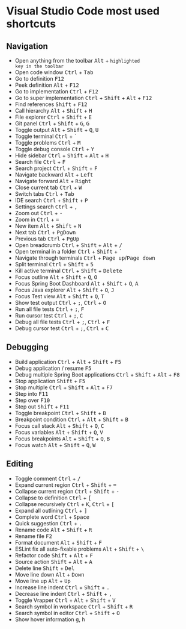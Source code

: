 # Visual Studio Code most used shortcuts

## Navigation

- Open anything from the toolbar <kbd>Alt</kbd> + <code>highlighted key in the toolbar</code>
- Open code window <kbd>Ctrl</kbd> + <kbd>Tab</kbd>
- Go to definition <kbd>F12</kbd>
- Peek definition <kbd>Alt</kbd> + <kbd>F12</kbd>
- Go to implementation <kbd>Ctrl</kbd> + <kbd>F12</kbd>
- Go to super implementation <kbd>Ctrl</kbd> + <kbd>Shift</kbd> + <kbd>Alt</kbd> + <kbd>F12</kbd>
- Find references <kbd>Shift</kbd> + <kbd>F12</kbd>
- Call hierarchy <kbd>Alt</kbd> + <kbd>Shift</kbd> + <kbd>H</kbd>
- File explorer <kbd>Ctrl</kbd> + <kbd>Shift</kbd> + <kbd>E</kbd>
- Git panel <kbd>Ctrl</kbd> + <kbd>Shift</kbd> + <kbd>G</kbd>, <kbd>G</kbd>
- Toggle output <kbd>Alt</kbd> + <kbd>Shift</kbd> + <kbd>Q</kbd>, <kbd>U</kbd>
- Toggle terminal <kbd>Ctrl</kbd> + <kbd>`</kbd>
- Toggle problems <kbd>Ctrl</kbd> + <kbd>M</kbd>
- Toggle debug console <kbd>Ctrl</kbd> + <kbd>Y</kbd>
- Hide sidebar <kbd>Ctrl</kbd> + <kbd>Shift</kbd> + <kbd>Alt</kbd> + <kbd>H</kbd>
- Search file <kbd>Ctrl</kbd> + <kbd>F</kbd>
- Search project <kbd>Ctrl</kbd> + <kbd>Shift</kbd> + <kbd>F</kbd>
- Navigate backward <kbd>Alt</kbd> + <kbd>Left</kbd>
- Navigate forward <kbd>Alt</kbd> + <kbd>Right</kbd>
- Close current tab <kbd>Ctrl</kbd> + <kbd>W</kbd>
- Switch tabs <kbd>Ctrl</kbd> + <kbd>Tab</kbd>
- IDE search <kbd>Ctrl</kbd> + <kbd>Shift</kbd> + <kbd>P</kbd>
- Settings search <kbd>Ctrl</kbd> + <kbd>,</kbd>
- Zoom out <kbd>Ctrl</kbd> + <kbd>-</kbd>
- Zoom in <kbd>Ctrl</kbd> + <kbd>=</kbd>
- New item <kbd>Alt</kbd> + <kbd>Shift</kbd> + <kbd>N</kbd>
- Next tab <kbd>Ctrl</kbd> + <kbd>PgDown</kbd>
- Previous tab <kbd>Ctrl</kbd> + <kbd>PgUp</kbd>
- Open breadcrumb <kbd>Ctrl</kbd> + <kbd>Shift</kbd> + <kbd>Alt</kbd> + <kbd>/</kbd>
- Open terminal in a folder <kbd>Ctrl</kbd> + <kbd>Shift</kbd> + <kbd>`</kbd>
- Navigate through terminals <kbd>Ctrl</kbd> + <kbd>Page up</kbd>/<kbd>Page down</kbd>
- Split terminal <kbd>Ctrl</kbd> + <kbd>Shift</kbd> + <kbd>5</kbd>
- Kill active terminal <kbd>Ctrl</kbd> + <kbd>Shift</kbd> + <kbd>Delete</kbd>
- Focus outline <kbd>Alt</kbd> + <kbd>Shift</kbd> + <kbd>Q</kbd>, <kbd>O</kbd>
- Focus Spring Boot Dashboard <kbd>Alt</kbd> + <kbd>Shift</kbd> + <kbd>Q</kbd>, <kbd>A</kbd>
- Focus Java explorer <kbd>Alt</kbd> + <kbd>Shift</kbd> + <kbd>Q</kbd>, <kbd>J</kbd>
- Focus Test view <kbd>Alt</kbd> + <kbd>Shift</kbd> + <kbd>Q</kbd>, <kbd>T</kbd>
- Show test output <kbd>Ctrl</kbd> + <kbd>;</kbd>, <kbd>Ctrl</kbd> + <kbd>O</kbd>
- Run all file tests <kbd>Ctrl</kbd> + <kbd>;</kbd>, <kbd>F</kbd>
- Run cursor test <kbd>Ctrl</kbd> + <kbd>;</kbd>, <kbd>C</kbd>
- Debug all file tests <kbd>Ctrl</kbd> + <kbd>;</kbd>, <kbd>Ctrl</kbd> + <kbd>F</kbd>
- Debug cursor test <kbd>Ctrl</kbd> + <kbd>;</kbd>, <kbd>Ctrl</kbd> + <kbd>C</kbd>

## Debugging

- Build application <kbd>Ctrl</kbd> + <kbd>Alt</kbd> + <kbd>Shift</kbd> + <kbd>F5</kbd>
- Debug application / resume <kbd>F5</kbd>
- Debug multiple Spring Boot applications <kbd>Ctrl</kbd> + <kbd>Shift</kbd> + <kbd>Alt</kbd> + <kbd>F8</kbd>
- Stop application <kbd>Shift</kbd> + <kbd>F5</kbd>
- Stop multiple <kbd>Ctrl</kbd> + <kbd>Shift</kbd> + <kbd>Alt</kbd> + <kbd>F7</kbd>
- Step into <kbd>F11</kbd>
- Step over <kbd>F10</kbd>
- Step out <kbd>Shift</kbd> + <kbd>F11</kbd>
- Toggle breakpoint <kbd>Ctrl</kbd> + <kbd>Shift</kbd> + <kbd>B</kbd>
- Breakpoint condition <kbd>Ctrl</kbd> + <kbd>Alt</kbd> + <kbd>Shift</kbd> + <kbd>B</kbd>
- Focus call stack <kbd>Alt</kbd> + <kbd>Shift</kbd> + <kbd>Q</kbd>, <kbd>C</kbd>
- Focus variables <kbd>Alt</kbd> + <kbd>Shift</kbd> + <kbd>Q</kbd>, <kbd>V</kbd>
- Focus breakpoints <kbd>Alt</kbd> + <kbd>Shift</kbd> + <kbd>Q</kbd>, <kbd>B</kbd>
- Focus watch <kbd>Alt</kbd> + <kbd>Shift</kbd> + <kbd>Q</kbd>, <kbd>W</kbd>

## Editing

- Toggle comment <kbd>Ctrl</kbd> + <kbd>/</kbd>
- Expand current region <kbd>Ctrl</kbd> + <kbd>Shift</kbd> + <kbd>=</kbd>
- Collapse current region <kbd>Ctrl</kbd> + <kbd>Shift</kbd> + <kbd>-</kbd>
- Collapse to definition <kbd>Ctrl</kbd> + <kbd>[</kbd>
- Collapse recursively <kbd>Ctrl</kbd> + <kbd>K</kbd>, <kbd>Ctrl</kbd> + <kbd>[</kbd>
- Expand all outlining <kbd>Ctrl</kbd> + <kbd>]</kbd>
- Complete word <kbd>Ctrl</kbd> + <kbd>Space</kbd>
- Quick suggestion <kbd>Ctrl</kbd> + <kbd>.</kbd>
- Rename code <kbd>Alt</kbd> + <kbd>Shift</kbd> + <kbd>R</kbd>
- Rename file <kbd>F2</kbd>
- Format document <kbd>Alt</kbd> + <kbd>Shift</kbd> + <kbd>F</kbd>
- ESLint fix all auto-fixable problems <kbd>Alt</kbd> + <kbd>Shift</kbd> + <kbd>\\</kbd>
- Refactor code <kbd>Shift</kbd> + <kbd>Alt</kbd> + <kbd>F</kbd>
- Source action <kbd>Shift</kbd> + <kbd>Alt</kbd> + <kbd>A</kbd>
- Delete line <kbd>Shift</kbd> + <kbd>Del</kbd>
- Move line down <kbd>Alt</kbd> + <kbd>Down</kbd>
- Move line up <kbd>Alt</kbd> + <kbd>Up</kbd>
- Increase line indent <kbd>Ctrl</kbd> + <kbd>Shift</kbd> + <kbd>.</kbd>
- Decrease line indent <kbd>Ctrl</kbd> + <kbd>Shift</kbd> + <kbd>,</kbd>
- Toggle Vrapper <kbd>Ctrl</kbd> + <kbd>Alt</kbd> + <kbd>Shift</kbd> + <kbd>V</kbd>
- Search symbol in workspace <kbd>Ctrl</kbd> + <kbd>Shift</kbd> + <kbd>R</kbd>
- Search symbol in editor <kbd>Ctrl</kbd> + <kbd>Shift</kbd> + <kbd>O</kbd>
- Show hover information <kbd>g</kbd>, <kbd>h</kbd>

